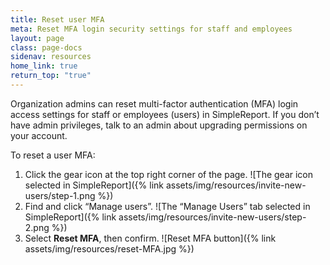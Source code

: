 ```yaml
---
title: Reset user MFA
meta: Reset MFA login security settings for staff and employees
layout: page
class: page-docs
sidenav: resources
home_link: true
return_top: "true"
---
```


Organization admins can reset multi-factor authentication (MFA) login access settings for staff or employees (users) in SimpleReport. If you don’t have admin privileges, talk to an admin about upgrading permissions on your account.

To reset a user MFA:

1. Click the gear icon at the top right corner of the page. ![The gear icon selected in SimpleReport]({% link assets/img/resources/invite-new-users/step-1.png %})
2. Find and click “Manage users”. ![The “Manage Users” tab selected in SimpleReport]({% link assets/img/resources/invite-new-users/step-2.png %})
3. Select **Reset MFA**, then confirm. ![Reset MFA button]({% link assets/img/resources/reset-MFA.jpg %})

